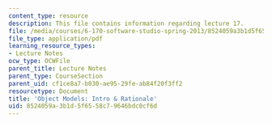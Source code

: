 ```yaml
---
content_type: resource
description: This file contains information regarding lecture 17.
file: /media/courses/6-170-software-studio-spring-2013/8524059a3b1d5f6558c79646bdc0cf6d_MIT6_170S13_17-objt-mdl-rtnl.pdf
file_type: application/pdf
learning_resource_types:
- Lecture Notes
ocw_type: OCWFile
parent_title: Lecture Notes
parent_type: CourseSection
parent_uid: cf1ce8a7-b030-ae95-29fe-ab84f20f3ff2
resourcetype: Document
title: 'Object Models: Intro & Rationale'
uid: 8524059a-3b1d-5f65-58c7-9646bdc0cf6d
---
```

